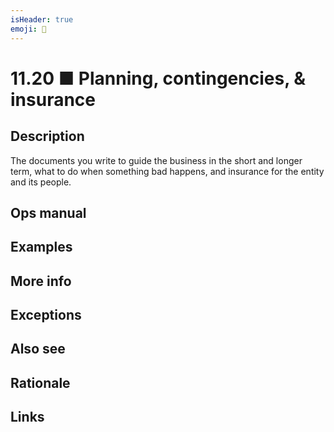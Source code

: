 ```yaml
---
isHeader: true
emoji: 🧭
---
```


# 11.20 ■ Planning, contingencies, & insurance

## Description

The documents you write to guide the business in the short and longer term, what to do when something bad happens, and insurance for the entity and its people.

## Ops manual

## Examples

## More info

## Exceptions

## Also see

## Rationale

## Links
